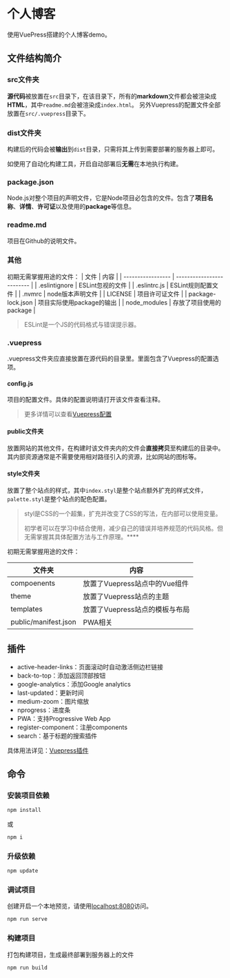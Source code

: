 # 个人博客

使用VuePress搭建的个人博客demo。

## 文件结构简介

### src文件夹

**源代码**被放置在`src`目录下，在该目录下，所有的**markdown**文件都会被渲染成**HTML**，其中`readme.md`会被渲染成`index.html`。  另外Vuepress的配置文件全部放置在`src/.vuepress`目录下。

### dist文件夹

构建后的代码会被**输出**到`dist`目录，只需将其上传到需要部署的服务器上即可。

如使用了自动化构建工具，开启自动部署后**无需**在本地执行构建。

### package.json

Node.js对整个项目的声明文件，它是Node项目必包含的文件。包含了**项目名称**、**详情**、**许可证**以及使用的**package**等信息。

### readme.md

项目在Github的说明文件。

### 其他

初期无需掌握用途的文件：
| 文件              | 内容                      |
| ----------------- | ------------------------- |
| .eslintignore     | ESLint忽视的文件          |
| .eslintrc.js      | ESLint规则配置文件        |
| .nvmrc            | node版本声明文件          |
| LICENSE           | 项目许可证文件            |
| package-lock.json | 项目实际使用package的输出 |
| node_modules      | 存放了项目使用的package   |

> ESLint是一个JS的代码格式与错误提示器。

### .vuepress

.vuepress文件夹应直接放置在源代码的目录里。里面包含了Vuepress的配置选项。

#### config.js

项目的配置文件。具体的配置说明请打开该文件查看注释。

> 更多详情可以查看[Vuepress配置](https://v1.vuepress.vuejs.org/zh/config/)

#### public文件夹

放置网站的其他文件，在构建时该文件夹内的文件会**直接拷贝**至构建后的目录中。其内部资源通常是不需要使用相对路径引入的资源，比如网站的图标等。

#### style文件夹

放置了整个站点的样式，其中`index.styl`是整个站点额外扩充的样式文件，`palette.styl`是整个站点的配色配置。

> styl是CSS的一个超集，扩充并改变了CSS的写法，在内部可以使用变量。
>
> 初学者可以在学习中结合使用，减少自己的错误并培养规范的代码风格。但无需掌握其具体配置方法与工作原理。****

初期无需掌握用途的文件：

| 文件夹               | 内容                           |
| -------------------- | ------------------------------ |
| compoenents          | 放置了Vuepress站点中的Vue组件  |
| theme                | 放置了Vuepress站点的主题       |
| templates            | 放置了Vuepress站点的模板与布局 |
| public/manifest.json | PWA相关                        |

## 插件

- active-header-links：页面滚动时自动激活侧边栏链接
- back-to-top：添加返回顶部按钮
- google-analytics：添加Google analytics
- last-updated：更新时间
- medium-zoom：图片缩放
- nprogress：进度条
- PWA：支持Progressive Web App
- register-component：注册components
- search：基于标题的搜索插件

具体用法详见：[Vuepress插件](https://v1.vuepress.vuejs.org/zh/plugin/)

## 命令

### 安装项目依赖

```bash
npm install
```

或

```bash
npm i
```

### 升级依赖

```bash
npm update
```

### 调试项目

创建开启一个本地预览，请使用[localhost:8080](http://localhost:8080)访问。

```bash
npm run serve
```

### 构建项目

打包构建项目，生成最终部署到服务器上的文件

```bash
npm run build
```
